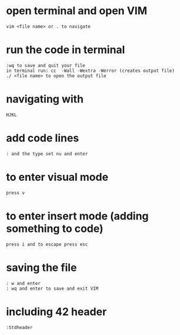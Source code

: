 # open terminal and open VIM
	vim <file name> or . to navigate 

# run the code in terminal 
	:wq to save and quit your file
	in terminal run: cc  -Wall -Wextra -Werror (creates output file)
	./ <file name> to open the output file

# navigating with 
	HJKL	

# add code lines
	: and the type set nu and enter

# to enter visual mode
	press v

# to enter insert mode (adding something to code)
	press i and to escape press esc

# saving the file
	: w and enter
	: wq and enter to save and exit VIM 

# including 42 header 
	:Stdheader

